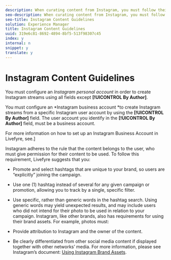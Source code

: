 ```yaml
---
description: When curating content from Instagram, you must follow their guidelines and best practices.
seo-description: When curating content from Instagram, you must follow their guidelines and best practices.
seo-title: Instagram Content Guidelines
solution: Experience Manager
title: Instagram Content Guidelines
uuid: 319e6c81-8692-4894-8bf5-513f98307c45
index: y
internal: n
snippet: y
translate: y
---
```


# Instagram Content Guidelines

You must configure an *Instagram personal account* in order to create Instagram streams using all fields except **[!UICONTROL  By Author]**.

You must configure an *Instagram business account *to create Instagram streams from a specific Instagram user account by using the **[!UICONTROL  By Author]** field. The user account you identify in the **[!UICONTROL  By Author]** field, must be a business account.

For more information on how to set up an Instagram Business Account in Livefyre, see[](t_configure_social_accout_instagram/c_about_instagram_accounts.md#c_about_instagram_accounts).]

Instagram adheres to the rule that the content belongs to the user, who must give permission for their content to be used. To follow this requirement, Livefyre suggests that you:

* Promote and select hashtags that are unique to your brand, so users are “explicitly” joining the campaign.
* Use one (1) hashtag instead of several for any given campaign or promotion, allowing you to track by a single, specific filter.
* Use specific, rather than generic words in the hashtag search. Using generic words may yield unexpected results, and may include users who did not intend for their photo to be used in relation to your campaign.
Instagram, like other brands, also has requirements for using their brand assets. For example, photos must:

* Provide attribution to Instagram and the owner of the content.
* Be clearly differentiated from other social media content if displayed together with other networks’ media.
For more information, please see Instagram’s document: [ Using Instagram Brand Assets](http://help.instagram.com/304689166306603).
